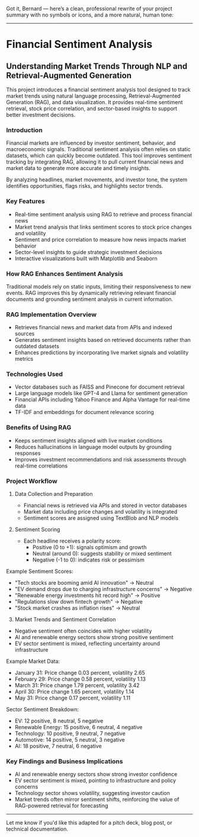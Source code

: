 Got it, Bernard — here’s a clean, professional rewrite of your project summary with no symbols or icons, and a more natural, human tone:

---

# Financial Sentiment Analysis  
## Understanding Market Trends Through NLP and Retrieval-Augmented Generation

This project introduces a financial sentiment analysis tool designed to track market trends using natural language processing, Retrieval-Augmented Generation (RAG), and data visualization. It provides real-time sentiment retrieval, stock price correlation, and sector-based insights to support better investment decisions.

### Introduction  
Financial markets are influenced by investor sentiment, behavior, and macroeconomic signals. Traditional sentiment analysis often relies on static datasets, which can quickly become outdated. This tool improves sentiment tracking by integrating RAG, allowing it to pull current financial news and market data to generate more accurate and timely insights.

By analyzing headlines, market movements, and investor tone, the system identifies opportunities, flags risks, and highlights sector trends.

### Key Features  
- Real-time sentiment analysis using RAG to retrieve and process financial news  
- Market trend analysis that links sentiment scores to stock price changes and volatility  
- Sentiment and price correlation to measure how news impacts market behavior  
- Sector-level insights to guide strategic investment decisions  
- Interactive visualizations built with Matplotlib and Seaborn

### How RAG Enhances Sentiment Analysis  
Traditional models rely on static inputs, limiting their responsiveness to new events. RAG improves this by dynamically retrieving relevant financial documents and grounding sentiment analysis in current information.

### RAG Implementation Overview  
- Retrieves financial news and market data from APIs and indexed sources  
- Generates sentiment insights based on retrieved documents rather than outdated datasets  
- Enhances predictions by incorporating live market signals and volatility metrics

### Technologies Used  
- Vector databases such as FAISS and Pinecone for document retrieval  
- Large language models like GPT-4 and Llama for sentiment generation  
- Financial APIs including Yahoo Finance and Alpha Vantage for real-time data  
- TF-IDF and embeddings for document relevance scoring

### Benefits of Using RAG  
- Keeps sentiment insights aligned with live market conditions  
- Reduces hallucinations in language model outputs by grounding responses  
- Improves investment recommendations and risk assessments through real-time correlations

### Project Workflow  
1. Data Collection and Preparation  
   - Financial news is retrieved via APIs and stored in vector databases  
   - Market data including price changes and volatility is integrated  
   - Sentiment scores are assigned using TextBlob and NLP models  

2. Sentiment Scoring  
   - Each headline receives a polarity score:  
     - Positive (0 to +1): signals optimism and growth  
     - Neutral (around 0): suggests stability or mixed sentiment  
     - Negative (-1 to 0): indicates risk or pessimism  

Example Sentiment Scores:  
- "Tech stocks are booming amid AI innovation" → Neutral  
- "EV demand drops due to charging infrastructure concerns" → Negative  
- "Renewable energy investments hit record high" → Positive  
- "Regulations slow down fintech growth" → Negative  
- "Stock market crashes as inflation rises" → Neutral  

3. Market Trends and Sentiment Correlation  
- Negative sentiment often coincides with higher volatility  
- AI and renewable energy sectors show strong positive sentiment  
- EV sector sentiment is mixed, reflecting uncertainty around infrastructure  

Example Market Data:  
- January 31: Price change 0.03 percent, volatility 2.65  
- February 29: Price change 0.58 percent, volatility 1.13  
- March 31: Price change 1.79 percent, volatility 3.42  
- April 30: Price change 1.65 percent, volatility 1.14  
- May 31: Price change 0.17 percent, volatility 1.11  

Sector Sentiment Breakdown:  
- EV: 12 positive, 8 neutral, 5 negative  
- Renewable Energy: 15 positive, 6 neutral, 4 negative  
- Technology: 10 positive, 9 neutral, 7 negative  
- Automotive: 14 positive, 5 neutral, 3 negative  
- AI: 18 positive, 7 neutral, 6 negative  

### Key Findings and Business Implications  
- AI and renewable energy sectors show strong investor confidence  
- EV sector sentiment is mixed, pointing to infrastructure and policy concerns  
- Technology sector shows volatility, suggesting investor caution  
- Market trends often mirror sentiment shifts, reinforcing the value of RAG-powered retrieval for forecasting

---

Let me know if you'd like this adapted for a pitch deck, blog post, or technical documentation.
